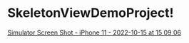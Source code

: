 # SkeletonViewDemoProject!
[Simulator Screen Shot - iPhone 11 - 2022-10-15 at 15 09 06](https://user-images.githubusercontent.com/103668168/195979778-1856e118-87d0-4660-b7c1-607bb7f1ad88.png)
